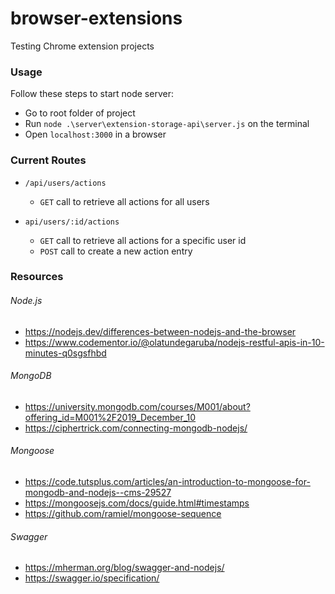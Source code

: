 # browser-extensions
Testing Chrome extension projects

### Usage
Follow these steps to start node server:
* Go to root folder of project
* Run `node .\server\extension-storage-api\server.js` on the terminal
* Open `localhost:3000` in a browser

### Current Routes
* `/api/users/actions` 
    - `GET` call to retrieve all actions for all users

* `api/users/:id/actions`
    - `GET` call to retrieve all actions for a specific user id
    - `POST` call to create a new action entry


### Resources
###### Node.js
- https://nodejs.dev/differences-between-nodejs-and-the-browser
- https://www.codementor.io/@olatundegaruba/nodejs-restful-apis-in-10-minutes-q0sgsfhbd

###### MongoDB
- https://university.mongodb.com/courses/M001/about?offering_id=M001%2F2019_December_10
- https://ciphertrick.com/connecting-mongodb-nodejs/

###### Mongoose
- https://code.tutsplus.com/articles/an-introduction-to-mongoose-for-mongodb-and-nodejs--cms-29527
- https://mongoosejs.com/docs/guide.html#timestamps
- https://github.com/ramiel/mongoose-sequence

###### Swagger
- https://mherman.org/blog/swagger-and-nodejs/
- https://swagger.io/specification/

